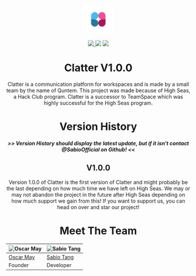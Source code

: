 <p align="center">
  <img src="app/client/global/favicon.png/" width="80" height="80">
</p>

<p align="center">
  <a href="https://github.com/Quntem/Clatter/releases">
    <img src="https://img.shields.io/github/v/release/Quntem/Clatter?style=for-the-badge">
  </a>
  <img src="https://img.shields.io/github/stars/Quntem/Clatter?style=for-the-badge">
  <img src="https://img.shields.io/github/license/Quntem/Clatter?style=for-the-badge">
</p>

<h1 align="center">
  Clatter V1.0.0
</h1>

<p align="center">
  Clatter is a communication platform for workspaces and is made by a small team by the name of Quntem. This project was made because of High Seas, a Hack Club program. Clatter is a successor to TeamSpace which was highly successful for the High Seas program.
</p>

<h1 align="center">
  Version History
</h1>

<h5 align="center">
  >> Version History should display the latest update, but if it isn't contact @SabioOfficial on Github! <<
</h5>

<h2 align="center">
  V1.0.0
</h2>

<p align="center">
  Version 1.0.0 of Clatter is the first version of Clatter and might probably be the last depending on how much time we have left on High Seas. We may or may not abandon the project in the future after High Seas depending on how much support we gain from this! If you want to support us, you can head on over and star our project!
</p>

<h1 align="center">
  Meet The Team
</h1>

<!-- GITHUB CODE -->

| ![Oscar May](https://avatars.githubusercontent.com/u/67429870?v=4) | ![Sabio Tang](https://avatars.githubusercontent.com/u/124608899?v=4)
| --- | --- |
| [Oscar May](https://github.com/eltonmesquita) | [Sabio Tang](https://github.com/daneden)
| Founder | Developer |
